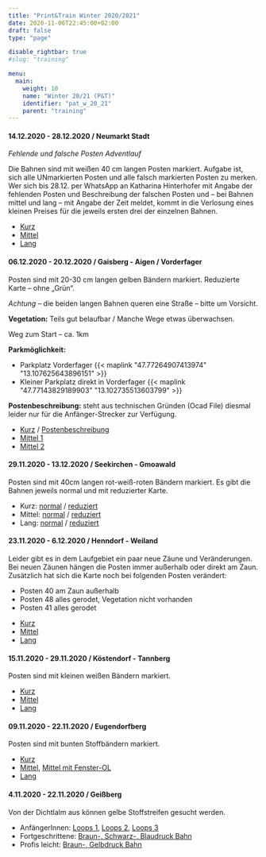 ```yaml
---
title: "Print&Train Winter 2020/2021"
date: 2020-11-06T22:45:00+02:00
draft: false
type: "page"

disable_rightbar: true
#slug: "training"

menu:
  main:
    weight: 10
    name: "Winter 20/21 (P&T)"
    identifier: "pat_w_20_21"
    parent: "training"
---
```


#### 14.12.2020 - 28.12.2020 / Neumarkt Stadt

*Fehlende und falsche Posten Adventlauf*

Die Bahnen sind mit weißen 40 cm langen Posten markiert. Aufgabe ist, sich alle UNmarkierten Posten und alle falsch markierten Posten zu merken. Wer sich bis 28.12. per WhatsApp an Katharina Hinterhofer mit Angabe der fehlenden Posten und Beschreibung der falschen Posten und – bei Bahnen mittel und lang – mit Angabe der Zeit meldet, kommt in die Verlosung eines kleinen Preises für die jeweils ersten drei der einzelnen Bahnen.

+ [Kurz](Neumarkt%20Bahn%20Starters%20Nov20.Starters.pdf)
+ [Mittel](Neumarkt%20Bahn%20Starters%20Nov20.Middle.pdf)
+ [Lang](Neumarkt%20Bahn%20Starters%20Nov20.Lang.pdf)

#### 06.12.2020 - 20.12.2020 / Gaisberg - Aigen / Vorderfager

Posten sind mit 20-30 cm langen gelben Bändern markiert.
Reduzierte Karte – ohne „Grün“.

*Achtung* – die beiden langen Bahnen queren eine Straße – bitte um Vorsicht.

**Vegetation:** Teils gut belaufbar / Manche Wege etwas überwachsen.

Weg zum Start – ca. 1km

**Parkmöglichkeit:**
+ Parkplatz Vorderfager {{< maplink "47.77264907413974" "13.107625643896151" >}}
+ Kleiner Parkplatz direkt in Vorderfager {{< maplink "47.77143829189903" "13.102735513603799" >}}

**Postenbeschreibung:** steht aus technischen Gründen (Ocad File) diesmal leider nur für die Anfänger-Strecker zur Verfügung.

+ [Kurz](Bahnlegung_Aigen_Dez_20.Kurz_Anfänger.pdf) / [Postenbeschreibung](Bahnlegung_Aigen_Dez_20.Kurz_Anfänger_Postenbeschreibung.pdf)
+ [Mittel 1](Bahnlegung_Aigen_Dez_20.Mittel_Fortgeschrittene.pdf)
+ [Mittel 2](Bahnlegung_Aigen_Dez_20.Mittel_Sehr%20Erfahrene.pdf)


#### 29.11.2020 - 13.12.2020 / Seekirchen - Gmoawald

Posten sind mit 40cm langen rot-weiß-roten Bändern markiert. Es gibt die Bahnen jeweils normal und mit reduzierter Karte.

+ Kurz: [normal](./KW%2049.Kurz.pdf) / [reduziert](KW%2049.Kurz_reduziert.pdf)
+ Mittel: [normal](./KW%2049.Mittel.pdf) / [reduziert](KW%2049.Mittel_reduziert.pdf)
+ Lang: [normal](KW%2049.Lang.pdf) / [reduziert](KW%2049.Lang_reduziert.pdf)

#### 23.11.2020 - 6.12.2020 / Henndorf - Weiland

Leider gibt es in dem Laufgebiet ein paar neue Zäune und Veränderungen. Bei neuen Zäunen hängen die Posten immer außerhalb oder direkt am Zaun.
Zusätzlich hat sich die Karte noch bei folgenden Posten verändert:
- Posten 40 am Zaun außerhalb 
- Posten 48 alles gerodet, Vegetation nicht vorhanden 
- Posten 41 alles gerodet

+ [Kurz](./KW%2048%20-%20OL-Intervalle.Kurz.pdf)
+ [Mittel](./KW%2048%20-%20OL-Intervalle.Mittel.pdf)
+ [Lang](./KW%2048%20-%20OL-Intervalle.Lang.pdf)

#### 15.11.2020 - 29.11.2020 / Köstendorf - Tannberg

Posten sind mit kleinen weißen Bändern markiert.

+ [Kurz](./Tannberg_einfach1120_5000.pdf)
+ [Mittel](./Tannberg_mittel1120_5000.pdf)
+ [Lang](./Tannberg_lang1120_7500.pdf)

#### 09.11.2020 - 22.11.2020 / Eugendorfberg

Posten sind mit bunten Stoffbändern markiert.

+ [Kurz](./OL-Training%20KW%2046%20-%20Multitechnik%20-%20Eugendorfberg.Kurz.pdf)
+ [Mittel](./OL-Training%20KW%2046%20-%20Multitechnik%20-%20Eugendorfberg.Mittel.pdf), [Mittel mit Fenster-OL](./OL-Training%20KW%2046%20-%20Multitechnik%20-%20Eugendorfberg.Mittel%201.pdf)
+ [Lang](./OL-Training%20KW%2046%20-%20Multitechnik%20-%20Eugendorfberg.Lang.pdf)


#### 4.11.2020 - 22.11.2020 / Geißberg

Von der Dichtlalm aus können gelbe Stoffstreifen gesucht werden.

+ AnfängerInnen: [Loops 1](./Bahn%20Farbe%2024.10.2020.Anfänger%20loop%201.pdf), [Loops 2](./Bahn%20Farbe%2024.10.2020.Anfänger%20loop%202.pdf), [Loops 3](./Bahn%20Farbe%2024.10.2020.Anfänger%20loop%203.pdf)
+ Fortgeschrittene: [Braun-, Schwarz-, Blaudruck Bahn](./Kienberg_Bahn%20Fortgeschrittene%2024.10.2020.Fortgeschritten%201.pdf)
+ Profis leicht: [Braun-, Gelbdruck Bahn](./Kienberg_BahnProfiLeicht_24Okt2020.pdf)